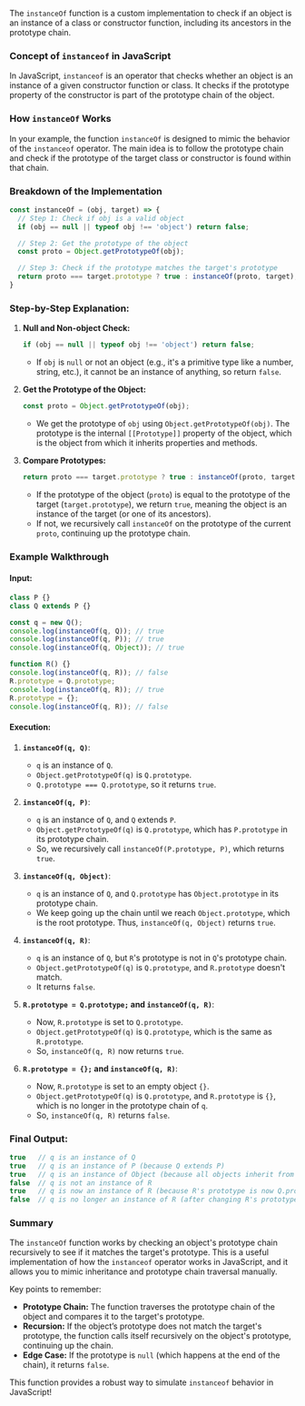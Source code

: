 The `instanceOf` function is a custom implementation to check if an object is an instance of a class or constructor function, including its ancestors in the prototype chain.

### Concept of `instanceof` in JavaScript

In JavaScript, `instanceof` is an operator that checks whether an object is an instance of a given constructor function or class. It checks if the prototype property of the constructor is part of the prototype chain of the object.

### How `instanceOf` Works

In your example, the function `instanceOf` is designed to mimic the behavior of the `instanceof` operator. The main idea is to follow the prototype chain and check if the prototype of the target class or constructor is found within that chain.

### Breakdown of the Implementation

```javascript
const instanceOf = (obj, target) => {
  // Step 1: Check if obj is a valid object
  if (obj == null || typeof obj !== 'object') return false;

  // Step 2: Get the prototype of the object
  const proto = Object.getPrototypeOf(obj);

  // Step 3: Check if the prototype matches the target's prototype
  return proto === target.prototype ? true : instanceOf(proto, target);
}
```

### Step-by-Step Explanation:

1. **Null and Non-object Check:**
   ```javascript
   if (obj == null || typeof obj !== 'object') return false;
   ```
   - If `obj` is `null` or not an object (e.g., it's a primitive type like a number, string, etc.), it cannot be an instance of anything, so return `false`.

2. **Get the Prototype of the Object:**
   ```javascript
   const proto = Object.getPrototypeOf(obj);
   ```
   - We get the prototype of `obj` using `Object.getPrototypeOf(obj)`. The prototype is the internal `[[Prototype]]` property of the object, which is the object from which it inherits properties and methods.

3. **Compare Prototypes:**
   ```javascript
   return proto === target.prototype ? true : instanceOf(proto, target);
   ```
   - If the prototype of the object (`proto`) is equal to the prototype of the target (`target.prototype`), we return `true`, meaning the object is an instance of the target (or one of its ancestors).
   - If not, we recursively call `instanceOf` on the prototype of the current `proto`, continuing up the prototype chain.

### Example Walkthrough

#### Input:

```javascript
class P {}
class Q extends P {}

const q = new Q();
console.log(instanceOf(q, Q)); // true
console.log(instanceOf(q, P)); // true
console.log(instanceOf(q, Object)); // true

function R() {}
console.log(instanceOf(q, R)); // false
R.prototype = Q.prototype;
console.log(instanceOf(q, R)); // true
R.prototype = {};
console.log(instanceOf(q, R)); // false
```

#### Execution:

1. **`instanceOf(q, Q)`**:
   - `q` is an instance of `Q`.
   - `Object.getPrototypeOf(q)` is `Q.prototype`.
   - `Q.prototype === Q.prototype`, so it returns `true`.

2. **`instanceOf(q, P)`**:
   - `q` is an instance of `Q`, and `Q` extends `P`.
   - `Object.getPrototypeOf(q)` is `Q.prototype`, which has `P.prototype` in its prototype chain.
   - So, we recursively call `instanceOf(P.prototype, P)`, which returns `true`.

3. **`instanceOf(q, Object)`**:
   - `q` is an instance of `Q`, and `Q.prototype` has `Object.prototype` in its prototype chain.
   - We keep going up the chain until we reach `Object.prototype`, which is the root prototype. Thus, `instanceOf(q, Object)` returns `true`.

4. **`instanceOf(q, R)`**:
   - `q` is an instance of `Q`, but `R`'s prototype is not in `Q`'s prototype chain.
   - `Object.getPrototypeOf(q)` is `Q.prototype`, and `R.prototype` doesn't match.
   - It returns `false`.

5. **`R.prototype = Q.prototype;` and `instanceOf(q, R)`**:
   - Now, `R.prototype` is set to `Q.prototype`.
   - `Object.getPrototypeOf(q)` is `Q.prototype`, which is the same as `R.prototype`.
   - So, `instanceOf(q, R)` now returns `true`.

6. **`R.prototype = {};` and `instanceOf(q, R)`**:
   - Now, `R.prototype` is set to an empty object `{}`.
   - `Object.getPrototypeOf(q)` is `Q.prototype`, and `R.prototype` is `{}`, which is no longer in the prototype chain of `q`.
   - So, `instanceOf(q, R)` returns `false`.

### Final Output:

```javascript
true   // q is an instance of Q
true   // q is an instance of P (because Q extends P)
true   // q is an instance of Object (because all objects inherit from Object)
false  // q is not an instance of R
true   // q is now an instance of R (because R's prototype is now Q.prototype)
false  // q is no longer an instance of R (after changing R's prototype)
```

### Summary

The `instanceOf` function works by checking an object's prototype chain recursively to see if it matches the target's prototype. This is a useful implementation of how the `instanceof` operator works in JavaScript, and it allows you to mimic inheritance and prototype chain traversal manually.

Key points to remember:
- **Prototype Chain:** The function traverses the prototype chain of the object and compares it to the target's prototype.
- **Recursion:** If the object’s prototype does not match the target's prototype, the function calls itself recursively on the object's prototype, continuing up the chain.
- **Edge Case:** If the prototype is `null` (which happens at the end of the chain), it returns `false`.

This function provides a robust way to simulate `instanceof` behavior in JavaScript!